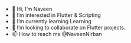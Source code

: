 - 👋 Hi, I’m Naveen
- 👀 I’m interested in Flutter & Scripting
- 🌱 I’m currently learning Learning
- 💞️ I’m looking to collaborate on Flutter projects.
- 📫 How to reach me @NaveenNirban

<!---
myndsol-naveen/myndsol-naveen is a ✨ special ✨ repository because its `README.md` (this file) appears on your GitHub profile.
You can click the Preview link to take a look at your changes.
--->
